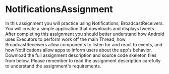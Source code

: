 # NotificationsAssignment
In this assignment you will practice using Notifications, BroadcastReceivers.
You will create a simple application that downloads and displays tweets. After completing this assignment you should better understand how Android uses Executors to perform work off the main Thread, how BroadcastReceivers allow components to listen for and react to events, and how Notifications allow apps to inform users about the app's behavior.
Download the full assignment description and source code skeleton files from below.
Please remember to read the assignment description carefully to understand the assignment's requirements.

